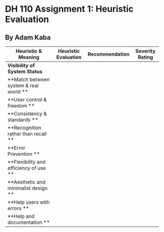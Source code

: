 # DH 110 Assignment 1: Heuristic Evaluation
## By Adam Kaba




|Heuristic & Meaning| Heuristic Evaluation | Recommendation| Severity Rating|
|-------------------|----------------------|---------------|----------------|
| **Visibility of System Status** | | |
| **Match between system & real world ** | | |
| **User control & freedom ** | | |
| **Consistency & standards ** | | |
| **Recognition rather than recall ** | | |
| **Error Prevention ** | | |
| **Flexibility and efficiency of use ** | | |
| **Aesthetic and minimalist design ** | | |
| **Help users with errors ** | | |
| **Help and documentation ** | | |





